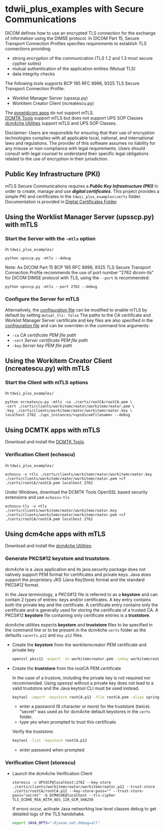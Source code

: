 # tdwii_plus_examples with Secure Communications

DICOM defines how to use an encrypted TLS connection for the exchange of information using the DIMSE protocol.
In DICOM Part 15, Secure Transport Connection Profiles specifies requirements to establish TLS connections providing:

- strong encryption of the communication (TLS 1.2 and 1.3 most secure cypher suites)
- mutual authentication of the application entities (Mutual TLS)
- data integrity checks

The following tools supports BCP 195 RFC 8996, 9325 TLS Secure Transport Connection Profile:

- Worklist Manager Server (upsscp.py)
- Workitem Creator Client (ncreatescu.py)

The [pynetdicom apps](https://pydicom.github.io/pynetdicom/dev/apps/index.html) do not support mTLS.  
[DCMTK Tools](https://support.dcmtk.org/docs/mod_dcmnet.html) support mTLS but does not support UPS SOP Classes
[dcm4che Utilities](https://web.dcm4che.org/dcm4che-utilities) support mTLS and UPS SOP Classes.

Disclaimer:
Users are responsible for ensuring that their use of encryption technologies complies with all applicable local, national, and international laws and regulations. The provider of this software assumes no liability for any misuse or non-compliance with legal requirements. Users should consult with legal counsel to understand their specific legal obligations related to the use of encryption in their jurisdiction.

## Public Key Infrastructure (PKI)

mTLS Secure Communications requires a **_Public Key Infrastructure (PKI)_** in order to create, manage and use **_digital certificates_**. This project provides a simple PKI and certificates in the `tdwii_plus_examples\certs` folder. Documentation is provided in [Digital Certificates Folder](../tdwii_plus_examples/certs/certs.md).

## Using the Worklist Manager Server (upsscp.py) with mTLS

### Start the Server with the `-mtls` option

in `tdwii_plus_examples/`

```shell
python upsscp.py -mtls --debug
```

Note: As DICOM Part 15 BCP 195 RFC 8996, 9325 TLS Secure Transport Connection Profile recommends the use of port number "2762 dicom-tls" for DICOM DIMSE protocol with TLS, using the `--port` is recommended:

```shell
python upsscp.py -mtls --port 2762 --debug
```

### Configure the Server for mTLS

Alternatively, the [configuration file](../tdwii_plus_examples/default.ini) can be modified to enable mTLS by default by setting `mutual_tls: false`
The paths to the CA certificate and Worklist Manager Server certificate and key files are also specified in the [configuration file](../tdwii_plus_examples/default.ini) and can be overriden in the command line arguments:

- `-ca` _CA certificate PEM file path_
- `-cert` _Server certificate PEM file path_
- `-key` _Server key PEM file path_

## Using the Workitem Creator Client (ncreatescu.py) with mTLS

### Start the Client with mTLS options

in `tdwii_plus_examples/`

```shell
python ncreatescu.py -mtls -ca ./certs/rootCA/rootCA.pem \
-cert ./certs/clients/workitemcreator/workitemcreator.pem \
-key ./certs/clients/workitemcreator/workitemcreator.key \
localhost 2762 ./ups_instances/<upsdicomfilename> --debug
```

## Using DCMTK apps with mTLS

Download and install the [DCMTK Tools](https://dcmtk.org/en/dcmtk/dcmtk-tools/).

### Verification Client (echoscu)

in `tdwii_plus_examples/`

```shell
echoscu -v +tls ./certs/clients/workitemcreator/workitemcreator.key ./certs/clients/workitemcreator/workitemcreator.pem +cf ./certs/rootCA/rootCA.pem localhost 2762
```

Under Windows, download the DCMTK Tools OpenSSL based security extensions and use `echoscu-tls`

```shell
echoscu-tls -v +tls ./certs/clients/workitemcreator/workitemcreator.key ./certs/clients/workitemcreator/workitemcreator.pem +cf ./certs/rootCA/rootCA.pem localhost 2762
```

## Using dcm4che apps with mTLS

Download and install the [dcm4che Utilities](https://dcmtk.org/en/dcmtk/dcmtk-tools/).

### Generate PKCS#12 keystore and truststore.

dcm4che is a Java application and its java.security package does not natively support PEM format for certificates and private keys. Java does support the proprietary JKS (Java KeyStore) format and the standard PKCS#12 format.

In the Java terminology, a PKCS#12 file is referred to as a **keystore** and can contain 2 types of entries: keys and/or certificates.
A key entry contains both the private key and the certificate.
A certificate entry contains only the certificate and is generally used for storing the certificate of a trusted CA.
A PKCS#12 **keystore** file containing only certificate entries is a **truststore**.

dcm4che utilities expects **keystore** and **truststore** files to be specified in the command line or to be present in the dcm4che `certs` folder as the defaults `cacerts.p12` and `key.p12` files.

- Create the **keystore** from the workitemcreator PEM certificate and private key

  ```zsh
  openssl pkcs12 -export -in workitemcreator.pem -inkey workitemcreator.key -out workitemcreator.p12 -passout pass:
  ```

- Create the **truststore** from the rootCA PEM certificate

  In the case of a trustore, including the private key is not required nor recommended. Using openssl without a private key does not lead to a valid truststore and the Java keytool CLI must be used instead.

  ```zsh
  keytool -import -keystore rootCA.p12 -file rootCA.pem -alias springfieldgenCA
  ```

  - enter a password (6 character or more) for the truststore (twice). "secret" was used as for dcm4che default keystores in the `certs` folder.
  - type yes when prompted to trust this certificate.

  Verify the truststore:

  ```zsh
  keytool -list -keystore rootCA.p12
  ```

  - enter password when prompted

### Verification Client (storescu)

- Launch the dcm4che Verification Client

  ```shell
  storescu -c UPSSCP@localhost:2762 --key-store ./certs/clients/workitemcreator/workitemcreator.p12 --trust-store ./certs/rootCA/rootCA.p12 --key-store-pass="" --trust-store-pass="secret" -b DCM4CHE@localhost --tls-cipher TLS_ECDHE_RSA_WITH_AES_128_GCM_SHA256
  ```

  If errors occur, activate Java networking low level classes debug to get detailed logs of the TLS handshake.

  ```zsh
  export JAVA_OPTS="-Djavax.net.debug=all"
  ```
